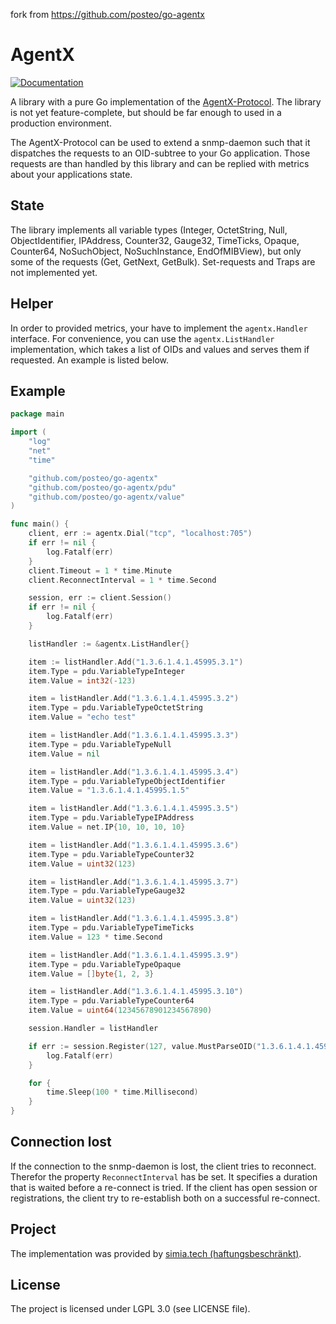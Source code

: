 fork from https://github.com/posteo/go-agentx

# AgentX

[![Documentation](https://godoc.org/github.com/posteo/go-agentx?status.svg)](http://godoc.org/github.com/posteo/go-agentx)

A library with a pure Go implementation of the [AgentX-Protocol](http://tools.ietf.org/html/rfc2741). The library is not yet feature-complete, but should be far enough to used in a production environment.

The AgentX-Protocol can be used to extend a snmp-daemon such that it dispatches the requests to an OID-subtree to your Go application. Those requests are than handled by this library and can be replied with metrics about your applications state.

## State

The library implements all variable types (Integer, OctetString, Null, ObjectIdentifier, IPAddress, Counter32, Gauge32, TimeTicks, Opaque, Counter64, NoSuchObject, NoSuchInstance, EndOfMIBView), but only some of the requests (Get, GetNext, GetBulk). Set-requests and Traps are not implemented yet.

## Helper

In order to provided metrics, your have to implement the `agentx.Handler` interface. For convenience, you can use the `agentx.ListHandler` implementation, which takes a list of OIDs and values and serves them if requested. An example is listed below.

## Example

```go
package main

import (
    "log"
    "net"
    "time"

    "github.com/posteo/go-agentx"
    "github.com/posteo/go-agentx/pdu"
    "github.com/posteo/go-agentx/value"
)

func main() {
    client, err := agentx.Dial("tcp", "localhost:705")
    if err != nil {
        log.Fatalf(err)
    }
    client.Timeout = 1 * time.Minute
    client.ReconnectInterval = 1 * time.Second

    session, err := client.Session()
    if err != nil {
        log.Fatalf(err)
    }

    listHandler := &agentx.ListHandler{}

    item := listHandler.Add("1.3.6.1.4.1.45995.3.1")
    item.Type = pdu.VariableTypeInteger
    item.Value = int32(-123)

    item = listHandler.Add("1.3.6.1.4.1.45995.3.2")
    item.Type = pdu.VariableTypeOctetString
    item.Value = "echo test"

    item = listHandler.Add("1.3.6.1.4.1.45995.3.3")
    item.Type = pdu.VariableTypeNull
    item.Value = nil

    item = listHandler.Add("1.3.6.1.4.1.45995.3.4")
    item.Type = pdu.VariableTypeObjectIdentifier
    item.Value = "1.3.6.1.4.1.45995.1.5"

    item = listHandler.Add("1.3.6.1.4.1.45995.3.5")
    item.Type = pdu.VariableTypeIPAddress
    item.Value = net.IP{10, 10, 10, 10}

    item = listHandler.Add("1.3.6.1.4.1.45995.3.6")
    item.Type = pdu.VariableTypeCounter32
    item.Value = uint32(123)

    item = listHandler.Add("1.3.6.1.4.1.45995.3.7")
    item.Type = pdu.VariableTypeGauge32
    item.Value = uint32(123)

    item = listHandler.Add("1.3.6.1.4.1.45995.3.8")
    item.Type = pdu.VariableTypeTimeTicks
    item.Value = 123 * time.Second

    item = listHandler.Add("1.3.6.1.4.1.45995.3.9")
    item.Type = pdu.VariableTypeOpaque
    item.Value = []byte{1, 2, 3}

    item = listHandler.Add("1.3.6.1.4.1.45995.3.10")
    item.Type = pdu.VariableTypeCounter64
    item.Value = uint64(12345678901234567890)

    session.Handler = listHandler

    if err := session.Register(127, value.MustParseOID("1.3.6.1.4.1.45995.3")); err != nil {
        log.Fatalf(err)
    }

    for {
        time.Sleep(100 * time.Millisecond)
    }
}
```

## Connection lost

If the connection to the snmp-daemon is lost, the client tries to reconnect. Therefor the property `ReconnectInterval` has be set. It specifies a duration that is waited before a re-connect is tried.
If the client has open session or registrations, the client try to re-establish both on a successful re-connect.

## Project

The implementation was provided by [simia.tech (haftungsbeschränkt)](https://simia.tech).

## License

The project is licensed under LGPL 3.0 (see LICENSE file).

